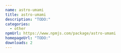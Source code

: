 ```yaml
---
name: astro-umami
title: astro-umami
description: "TODO:"
categories:
  - other
npmUrl: https://www.npmjs.com/package/astro-umami
homepageUrl: "TODO:"
downloads: 2
---
```

